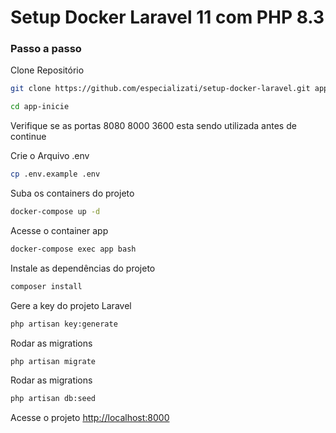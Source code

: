 
# Setup Docker Laravel 11 com PHP 8.3

### Passo a passo
Clone Repositório
```sh
git clone https://github.com/especializati/setup-docker-laravel.git app-inicie
```
```sh
cd app-inicie
```

Verifique se as portas 8080 8000 3600 esta sendo utilizada antes de continue

Crie o Arquivo .env
```sh
cp .env.example .env
```

Suba os containers do projeto
```sh
docker-compose up -d
```

Acesse o container app
```sh
docker-compose exec app bash
```

Instale as dependências do projeto
```sh
composer install
```

Gere a key do projeto Laravel
```sh
php artisan key:generate
```

Rodar as migrations
```sh
php artisan migrate
```

Rodar as migrations
```sh
php artisan db:seed
```

Acesse o projeto
[http://localhost:8000](http://localhost:8000)
